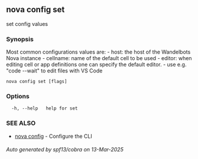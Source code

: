 ## nova config set

set config values

### Synopsis

Most common configurations values are:
	- host: the host of the Wandelbots Nova instance
	- cellname: name of the default cell to be used
	- editor: when editing cell or app definitions one can specify the default editor. 
		- use e.g. "code --wait" to edit files with VS Code

```
nova config set [flags]
```

### Options

```
  -h, --help   help for set
```

### SEE ALSO

* [nova config](nova_config.md)	 - Configure the CLI

###### Auto generated by spf13/cobra on 13-Mar-2025
